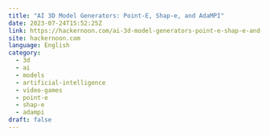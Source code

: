 ```yaml
---
title: "AI 3D Model Generators: Point-E, Shap-e, and AdaMPI"
date: 2023-07-24T15:52:25Z
link: https://hackernoon.com/ai-3d-model-generators-point-e-shap-e-and-adampi?source=rss&utm_medium=RSS&utm_source=news.12bit.vn
site: hackernoon.com
language: English
category:
  - 3d
  - ai
  - models
  - artificial-intelligence
  - video-games
  - point-e
  - shap-e
  - adampi
draft: false
---
```

